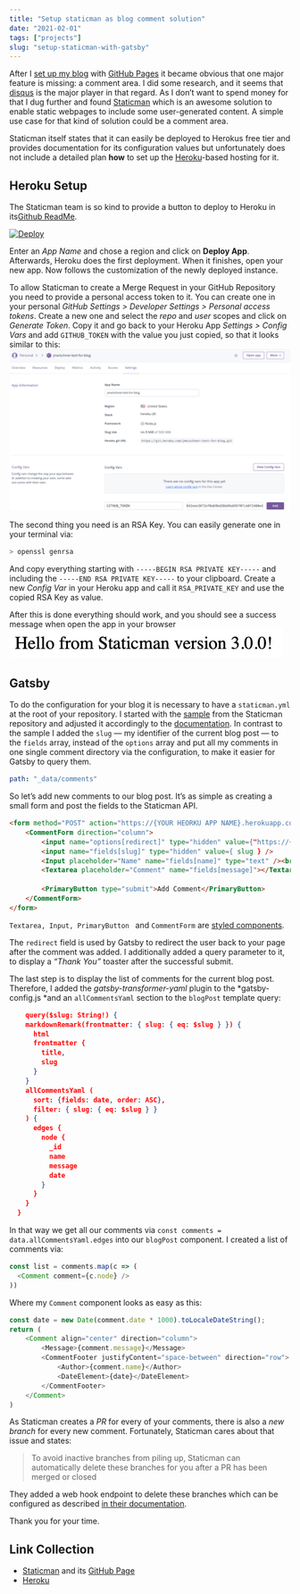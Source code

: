 ```yaml
---
title: "Setup staticman as blog comment solution"
date: "2021-02-01"
tags: ["projects"]
slug: "setup-staticman-with-gatsby"
---
```


After I [set up my blog](https://www.jmeischner.com/1/How%20I%20created%20my%20own%20Blog/) with [GitHub Pages](https://pages.github.com) it became obvious that one major feature is missing: a comment area. I did some research, and it seems that [disqus](https://disqus.com) is the major player in that regard. As I don’t want to spend money for that I dug further and found [Staticman](https://staticman.net) which is an awesome solution to enable static webpages to include some user-generated content. A simple use case for that kind of solution could be a comment area.

Staticman itself states that it can easily be deployed to Herokus free tier and provides documentation for its configuration values but unfortunately does not include a detailed plan **how** to set up the [Heroku](https://www.heroku.com/home)-based hosting for it.

## Heroku Setup

The Staticman team is so kind to provide a button to deploy to Heroku in its[Github ReadMe](https://github.com/eduardoboucas/staticman). 

[![Deploy](https://www.herokucdn.com/deploy/button.svg)](https://heroku.com/deploy?template=https://github.com/eduardoboucas/staticman) 

Enter an *App Name* and chose a region and click on **Deploy App**. Afterwards, Heroku does the first deployment. When it finishes, open your new app. Now follows the customization of the newly deployed instance.

To allow Staticman to create a Merge Request in your GitHub Repository you need to provide a personal access token to it. You can create one in your personal *GitHub Settings \> Developer Settings \> Personal access tokens*. Create a new one and select the *repo* and *user* scopes and click on *Generate Token*. Copy it and go back to your Heroku App *Settings \> Config Vars* and add `GITHUB_TOKEN` with the value you just copied, so that it looks similar to this:
![](github-token.png)

The second thing you need is an RSA Key. You can easily generate one in your terminal via:
```bash
> openssl genrsa
```
And copy everything starting with `-----BEGIN RSA PRIVATE KEY-----` and including the `-----END RSA PRIVATE KEY-----` to your clipboard. Create a new *Config Var* in your Heroku app and call it `RSA_PRIVATE_KEY` and use the copied RSA Key as value.

After this is done everything should work, and you should see a success message when open the app in your browser
![](open-staticman.png)

## Gatsby

To do the configuration for your blog it is necessary to have a `staticman.yml` at the root of your repository. I started with the [sample](https://github.com/eduardoboucas/staticman/blob/master/staticman.sample.yml) from the Staticman repository and adjusted it accordingly to the [documentation](https://staticman.net/docs/configuration). In contrast to the sample I added the `slug` — my identifier of the current blog post — to the `fields` array, instead of the `options` array and put all my comments in one single comment directory via the configuration, to make it easier for Gatsby to query them.

```yaml
path: "_data/comments"
```

So let’s add new comments to our blog post. It’s as simple as creating a small form and post the fields to the Staticman API.

```html
<form method="POST" action="https://{YOUR HEORKU APP NAME}.herokuapp.com/v2/entry/{GITHUB USERNAME}/{GITHUB REPOSITORY}/{BRANCH}}">
	<CommentForm direction="column">
    	<input name="options[redirect]" type="hidden" value={"https://{YOUR-DOMAIN}" + slug + "?commentAdded=1"} />
        <input name="fields[slug]" type="hidden" value={ slug } />
        <Input placeholder="Name" name="fields[name]" type="text" /><br />
        <Textarea placeholder="Comment" name="fields[message]"></Textarea><br />
                    
        <PrimaryButton type="submit">Add Comment</PrimaryButton>
    </CommentForm>
</form>
```

`Textarea, Input, PrimaryButton ` and `CommentForm` are [styled components](https://styled-components.com).

The `redirect` field is used by Gatsby to redirect the user back to your page after the comment was added. I additionally added a query parameter to it, to display a *“Thank You”* toaster after the successful submit.

The last step is to display the list of comments for the current blog post. Therefore, I added the *gatsby-transformer-yaml* plugin to the *gatsby-config.js *and an `allCommentsYaml` section to the `blogPost` template query:

```json
    query($slug: String!) {
    markdownRemark(frontmatter: { slug: { eq: $slug } }) {
      html
      frontmatter {
        title,
        slug
      }
    }
    allCommentsYaml (
      sort: {fields: date, order: ASC},
      filter: { slug: { eq: $slug } }
    ) {
      edges {
        node {
          _id
          name
          message
          date
        } 
      }
    }
  }
```

In that way we get all our comments via `const comments = data.allCommentsYaml.edges` into our `blogPost` component. I created a list of comments via:

```js
const list = comments.map(c => (
  <Comment comment={c.node} />
))
```

Where my `Comment` component looks as easy as this:

```js
const date = new Date(comment.date * 1000).toLocaleDateString();
return (
    <Comment align="center" direction="column">
        <Message>{comment.message}</Message>
        <CommentFooter justifyContent="space-between" direction="row">
            <Author>{comment.name}</Author>
            <DateElement>{date}</DateElement>
        </CommentFooter>
    </Comment>
)
```

As Staticman creates a *PR* for every of your comments, there is also a *new branch* for every new comment. Fortunately, Staticman cares about that issue and states:

> To avoid inactive branches from piling up, Staticman can automatically delete these branches for you after a PR has been merged or closed

They added a web hook endpoint to delete these branches which can be configured as described [in their documentation](https://staticman.net/docs/webhooks).

Thank you for your time.

## Link Collection
- [Staticman](https://staticman.net) and its [GitHub Page](https://github.com/eduardoboucas/staticman)
- [Heroku](https://www.heroku.com/home)
